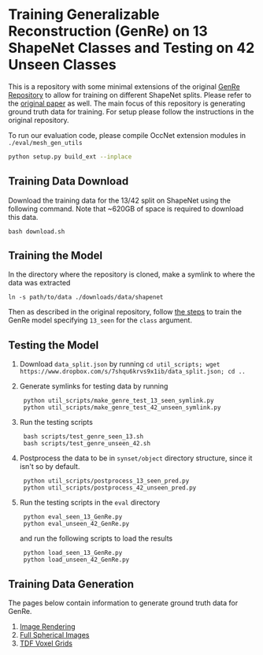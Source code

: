 # Training Generalizable Reconstruction (GenRe) on 13 ShapeNet Classes and Testing on 42 Unseen Classes

This is a repository with some minimal extensions of the original [GenRe Repository](https://github.com/xiumingzhang/GenRe-ShapeHD) to allow for training on different ShapeNet splits. Please refer to the [original paper](http://genre.csail.mit.edu/papers/genre_nips.pdf) as well. The main focus of this repository is generating ground truth data for training. For setup please follow the instructions in the original repository.

To run our evaluation code, please compile OccNet extension modules in `./eval/mesh_gen_utils`
```bash
python setup.py build_ext --inplace
```

## Training Data Download

Download the training data for the 13/42 split on ShapeNet using the following command. Note that ~620GB of space is required to download this data.

```
bash download.sh
```

## Training the Model

In the directory where the repository is cloned, make a symlink to where the data was extracted

```
ln -s path/to/data ./downloads/data/shapenet
```

Then as described in the original repository, follow [the steps](https://github.com/xiumingzhang/GenRe-ShapeHD/blob/master/README.md#genre-1) to train the GenRe model specifying `13_seen` for the `class` argument.

## Testing the Model

1. Download `data_split.json` by running `cd util_scripts; wget https://www.dropbox.com/s/7shqu6krvs9x1ib/data_split.json; cd ..`
2. Generate symlinks for testing data by running 

        python util_scripts/make_genre_test_13_seen_symlink.py
        python util_scripts/make_genre_test_42_unseen_symlink.py
        
3. Run the testing scripts

        bash scripts/test_genre_seen_13.sh
        bash scripts/test_genre_unseen_42.sh
        
4. Postprocess the data to be in `synset/object` directory structure, since it isn't so by default.

        python util_scripts/postprocess_13_seen_pred.py
        python util_scripts/postprocess_42_unseen_pred.py

5. Run the testing scripts in the `eval` directory

        python eval_seen_13_GenRe.py
        python eval_unseen_42_GenRe.py
   
   and run the following scripts to load the results
        
        python load_seen_13_GenRe.py
        python load_unseen_42_GenRe.py
        
## Training Data Generation 

The pages below contain information to generate ground truth data for GenRe.
1. [Image Rendering](md/rendering.md)
2. [Full Spherical Images](md/spherical.md)
3. [TDF Voxel Grids](md/voxel.md)
